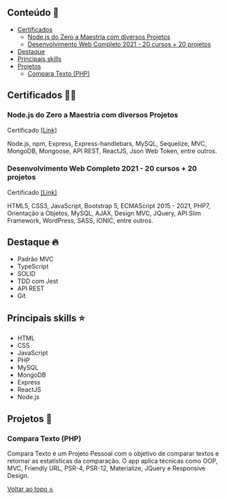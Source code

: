 ## Conteúdo :notebook:
- [Certificados](https://github.com/redfire314/estudo#certificados-man_student)
     - [Node.js do Zero a Maestria com diversos Projetos](https://github.com/redfire314/estudo#nodejs-do-zero-a-maestria-com-diversos-projetos)
     - [Desenvolvimento Web Completo 2021 - 20 cursos + 20 projetos](https://github.com/redfire314/estudo#desenvolvimento-web-completo-2021---20-cursos--20-projetos)
- [Destaque](https://github.com/redfire314/estudo#destaque-fire)
- [Principais skills](https://github.com/redfire314/estudo#principais-skills-star)
- [Projetos](https://github.com/redfire314/estudo#projetos-telescope)
     - [Compara Texto (PHP)](https://github.com/redfire314/estudo#compara-texto-php)

## Certificados :man_student:
### Node.js do Zero a Maestria com diversos Projetos
Certificado [[Link]](https://www.udemy.com/certificate/UC-e0ffdd67-80f8-481d-be93-1112c294047e/)

Node.js, npm, Express, Express-handlebars, MySQL, Sequelize, MVC, MongoDB, Mongoose, API REST, ReactJS, Json Web Token, entre outros.

### Desenvolvimento Web Completo 2021 - 20 cursos + 20 projetos
Certificado [[Link]](https://www.udemy.com/certificate/UC-d2a53415-6284-4828-8291-ba1e2e8e10f6/)

HTML5, CSS3, JavaScript, Bootstrap 5, ECMAScript 2015 - 2021, PHP7, Orientação a Objetos, MySQL, AJAX, Design MVC, JQuery, API Slim Framework, WordPress, SASS, IONIC, entre outros.

## Destaque :fire:
- Padrão MVC
- TypeScript
- SOLID
- TDD com Jest
- API REST
- Git

## Principais skills :star:
- HTML
- CSS
- JavaScript
- PHP
- MySQL
- MongoDB
- Express
- ReactJS
- Node.js

## Projetos :telescope:
### Compara Texto (PHP)
Compara Texto é um Projeto Pessoal com o objetivo de comparar textos e retornar as estatísticas da comparação.
O app aplica técnicas como OOP, MVC, Friendly URL, PSR-4, PSR-12, Materialize, JQuery e Responsive Design.

[Voltar ao topo :top:](https://github.com/redfire314/estudo#conteúdo-notebook)